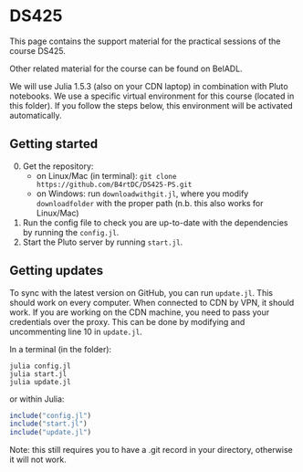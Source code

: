 # DS425

This page contains the support material for the practical sessions of the course DS425. 

Other related material for the course can be found on BelADL.

We will use Julia 1.5.3 (also on your CDN laptop) in combination with Pluto notebooks. We use a specific virtual environment for this course (located in this folder). If you follow the steps below,  this environment will be activated automatically.


## Getting started
0. Get the repository:
    - on Linux/Mac (in terminal): `git clone https://github.com/B4rtDC/DS425-PS.git`
    - on Windows: run `downloadwithgit.jl`, where you modify `downloadfolder` with the proper path (n.b. this also works for Linux/Mac)
1. Run the config file to check you are up-to-date with the dependencies by running the `config.jl`. 
2. Start the Pluto server by running `start.jl`.

## Getting updates
To sync with the latest version on GitHub, you can run `update.jl`. This should work on every computer. When connected to CDN by VPN, it should work. If you are working on the CDN machine, you need to pass your credentials over the proxy. This can be done by modifying and uncommenting line 10 in `update.jl`.

In a terminal (in the folder):
```
julia config.jl
julia start.jl
julia update.jl
```
or within Julia:
```julia
include("config.jl")
include("start.jl")
include("update.jl")
```

Note: this still requires you to have a .git record in your directory, otherwise it will not work.
